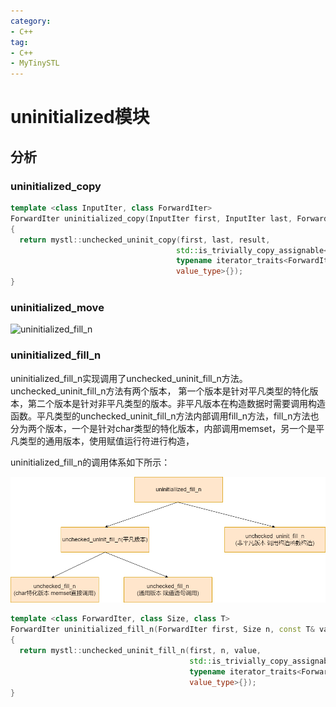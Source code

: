 ```yaml
---
category: 
- C++
tag:
- C++
- MyTinySTL
---
```


# uninitialized模块

## 分析

### uninitialized_copy

```cpp
template <class InputIter, class ForwardIter>
ForwardIter uninitialized_copy(InputIter first, InputIter last, ForwardIter result)
{
  return mystl::unchecked_uninit_copy(first, last, result, 
                                     std::is_trivially_copy_assignable<
                                     typename iterator_traits<ForwardIter>::
                                     value_type>{});
}
```


### uninitialized_move

![uninitialized_fill_n](https://github.com/zgjsxx/static-img-repo/raw/main/blog/open_source_project/MyTinySTL/uninitialized/uninitiallized_move.png)


### uninitialized_fill_n

uninitialized_fill_n实现调用了unchecked_uninit_fill_n方法。unchecked_uninit_fill_n方法有两个版本， 第一个版本是针对平凡类型的特化版本，第二个版本是针对非平凡类型的版本。非平凡版本在构造数据时需要调用构造函数。平凡类型的unchecked_uninit_fill_n方法内部调用fill_n方法，fill_n方法也分为两个版本，一个是针对char类型的特化版本，内部调用memset，另一个是平凡类型的通用版本，使用赋值运行符进行构造，

uninitialized_fill_n的调用体系如下所示：

![uninitialized_fill_n](https://github.com/zgjsxx/static-img-repo/raw/main/blog/open_source_project/MyTinySTL/uninitialized/uninitiallized_fill_n.png)

```cpp
template <class ForwardIter, class Size, class T>
ForwardIter uninitialized_fill_n(ForwardIter first, Size n, const T& value)
{
  return mystl::unchecked_uninit_fill_n(first, n, value, 
                                        std::is_trivially_copy_assignable<
                                        typename iterator_traits<ForwardIter>::
                                        value_type>{});
}
```